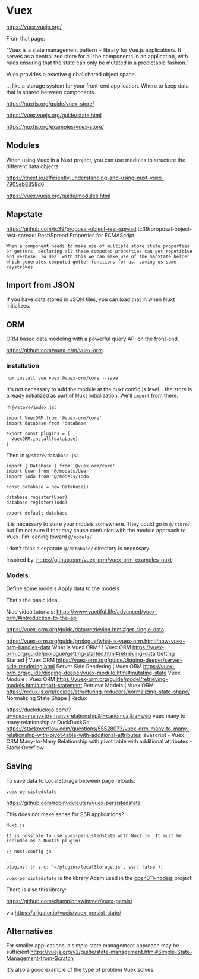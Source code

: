# Vuex

https://vuex.vuejs.org/

From that page:

"Vuex is a state management pattern + library for Vue.js applications. It serves as a centralized store for all the components in an application, with rules ensuring that the state can only be mutated in a predictable fashion."

Vuex provides a reactive global shared object space. 

... like a storage system for your front-end application. Where to keep data that is shared between components. 

https://nuxtjs.org/guide/vuex-store/

https://vuex.vuejs.org/guide/state.html

https://nuxtjs.org/examples/vuex-store/


## Modules

When using Vuex in a Nuxt project, you can use modules to structure the different data objects

https://itnext.io/efficiently-understanding-and-using-nuxt-vuex-7905eb8858d6

https://vuex.vuejs.org/guide/modules.html


## Mapstate

https://github.com/tc39/proposal-object-rest-spread
tc39/proposal-object-rest-spread: Rest/Spread Properties for ECMAScript

```
When a component needs to make use of multiple store state properties or getters, declaring all these computed properties can get repetitive and verbose. To deal with this we can make use of the mapState helper which generates computed getter functions for us, saving us some keystrokes
```


## Import from JSON

If you have data stored in JSON files, you can load that in when Nuxt initializes. 

 
## ORM

ORM based data modeling with a powerful query API on the front-end.

https://github.com/vuex-orm/vuex-orm


### Installation

    npm install vue vuex @vuex-orm/core --save
    
It's not necessary to add the module at the nuxt.config.js level... the store is already initialized as part of Nuxt initialization. We'll `import` from there.

in `@/store/index.js`:

```
import VuexORM from '@vuex-orm/core'
import database from 'database'

export const plugins = [
  VuexORM.install(database)
]
```

Then in `@/store/database.js`:

```
import { Database } from '@vuex-orm/core'
import User from '@/models/User'
import Todo from '@/models/Todo'

const database = new Database()

database.register(User)
database.register(Todo)

export default database
```


It is necessary to store your models somewhere. They could go in `@/store/`, but I'm not sure if that may cause confusion with the module approach to Vuex. I'm leaning toward `@/models/`. 

I don't think a separate `@/database/` directory is necessary.

Inspired by:
https://github.com/vuex-orm/vuex-orm-examples-nuxt


### Models

Define some models
Apply data to the models

That's the basic idea. 



Nice video tutorials:
https://www.vuetiful.life/advanced/vuex-orm/#introduction-to-the-api


https://vuex-orm.org/guide/data/retrieving.html#get-single-data


https://vuex-orm.org/guide/prologue/what-is-vuex-orm.html#how-vuex-orm-handles-data
What is Vuex ORM? | Vuex ORM
https://vuex-orm.org/guide/prologue/getting-started.html#retrieving-data
Getting Started | Vuex ORM
https://vuex-orm.org/guide/digging-deeper/server-side-rendering.html
Server Side Rendering | Vuex ORM
https://vuex-orm.org/guide/digging-deeper/vuex-module.html#mutating-state
Vuex Module | Vuex ORM
https://vuex-orm.org/guide/model/retrieving-models.html#import-statement
Retrieve Models | Vuex ORM
https://redux.js.org/recipes/structuring-reducers/normalizing-state-shape/
Normalizing State Shape | Redux


https://duckduckgo.com/?q=vuex+many+to+many+relationship&t=canonical&ia=web
vuex many to many relationship at DuckDuckGo
https://stackoverflow.com/questions/55528073/vuex-orm-many-to-many-relationship-with-pivot-table-with-additional-attributes
javascript - Vuex ORM Many-to-Many Relationship with pivot table with additional attributes - Stack Overflow


## Saving

To save data to LocalStorage between page reloads:

    vuex-persistedstate
    
https://github.com/robinvdvleuten/vuex-persistedstate


This does not make sense for SSR applications?

```
Nuxt.js

It is possible to use vuex-persistedstate with Nuxt.js. It must be included as a NuxtJS plugin:

// nuxt.config.js

...
plugins: [{ src: '~/plugins/localStorage.js', ssr: false }]

```

`vuex-persistedstate` is the library Adam used in the [open311-nodejs](https://github.com/City-of-Bloomington/open311-nodejs/blob/master/package.json) project.

    
There is also this library:

https://github.com/championswimmer/vuex-persist

via
https://alligator.io/vuejs/vuex-persist-state/
    

## Alternatives

For smaller applications, a simple state management approach may be sufficient
https://vuejs.org/v2/guide/state-management.html#Simple-State-Management-from-Scratch

It's also a good example of the type of problem Vuex solves.
